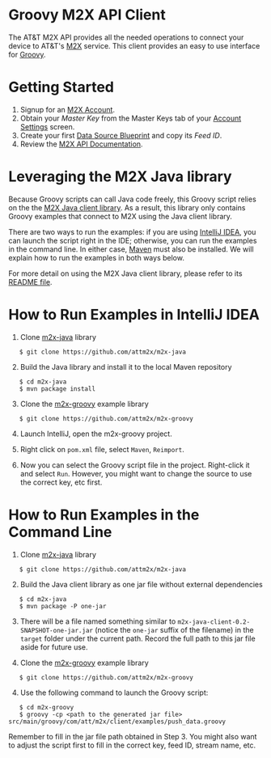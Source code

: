 Groovy M2X API Client
========================

The AT&T M2X API provides all the needed operations to connect your device to AT&T's [M2X](http://m2x.att.com) service. 
This client provides an easy to use interface for [Groovy](http://groovy.codehaus.org).


Getting Started
==========================
1. Signup for an [M2X Account](https://m2x.att.com/signup).
2. Obtain your _Master Key_ from the Master Keys tab of your [Account Settings](https://m2x.att.com/account) screen.
2. Create your first [Data Source Blueprint](https://m2x.att.com/blueprints) and copy its _Feed ID_.
3. Review the [M2X API Documentation](https://m2x.att.com/developer/documentation/overview).


Leveraging the M2X Java library
=======================

Because Groovy scripts can call Java code freely, this Groovy script relies on the the [M2X Java client library](https://github.com/attm2x/m2x-java). As a result, this library only contains Groovy examples that connect to M2X using the Java client library.

There are two ways to run the examples: if you are using [IntelliJ IDEA](http://www.jetbrains.com/idea/), you can launch the script right in the IDE; otherwise, you can run the examples in the command line. In either case, [Maven](http://maven.apache.org/) must also be installed. We will explain how to run the examples in both ways below.

For more detail on using the M2X Java client library, please refer to its [README file](https://github.com/attm2x/m2x-java/blob/master/README.md).

How to Run Examples in IntelliJ IDEA
====================================

1. Clone [m2x-java](https://github.com/attm2x/m2x-java) library

```
   $ git clone https://github.com/attm2x/m2x-java
```

2. Build the Java library and install it to the local Maven repository

```
   $ cd m2x-java
   $ mvn package install
```

3. Clone the [m2x-groovy](https://github.com/attm2x/m2x-groovy) example library

```
   $ git clone https://github.com/attm2x/m2x-groovy
```

4. Launch IntelliJ, open the m2x-groovy project.

5. Right click on `pom.xml` file, select `Maven`, `Reimport`.

6. Now you can select the Groovy script file in the project. Right-click it and select `Run`. However, you might want to change the source to use the correct key, etc first.

How to Run Examples in the Command Line
===================================

1. Clone [m2x-java](https://github.com/attm2x/m2x-java) library

```
   $ git clone https://github.com/attm2x/m2x-java
```

2. Build the Java client library as one jar file without external dependencies

```
   $ cd m2x-java
   $ mvn package -P one-jar
```

3. There will be a file named something similar to `m2x-java-client-0.2-SNAPSHOT-one-jar.jar` (notice the `one-jar` suffix of the filename) in the `target` folder under the current path. Record the full path to this jar file aside for future use.

3. Clone the [m2x-groovy](https://github.com/attm2x/m2x-groovy) example library

```
   $ git clone https://github.com/attm2x/m2x-groovy
```

4. Use the following command to launch the Groovy script:

```
   $ cd m2x-groovy
   $ groovy -cp <path to the generated jar file> src/main/groovy/com/att/m2x/client/examples/push_data.groovy
```

   Remember to fill in the jar file path obtained in Step 3. You might also want to adjust the script first to fill in the correct key, feed ID, stream name, etc.
